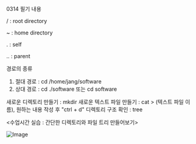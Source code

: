 0314 필기 내용

/ 	: root directory

~ 	: home directory

. 	: self

.. 	: parent


경로의 종류
1. 절대 경로 : cd /home/jang/software
2. 상대 경로 : cd ./software 또는 cd software

새로운 디렉토리 만들기 : mkdir
새로운 텍스트 파일 만들기 : cat > (텍스트 파일 이름), 원하는 내용 작성 후 "ctrl + d"
디렉토리 구조 확인 : tree


<수업시간 실습 : 간단한 디렉토리와 파일 트리 만들어보기>

![Image](https://github.com/user-attachments/assets/a76a7d5b-4e06-4cfb-a5d1-07710350d1b8)
